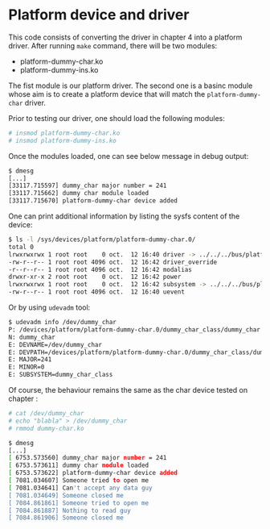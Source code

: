 # Platform device and driver

This code consists of converting the driver in chapter 4 into a platform
driver. After running `make` command, there will be two modules:

* platform-dummy-char.ko
* platform-dummy-ins.ko

The fist module is our platform driver. The second one is a basinc module whose
aim is to create a platform device that will match the
`platform-dummy-char` driver.


Prior to testing our driver, one should load the following modules:

```bash
# insmod platform-dummy-char.ko
# insmod platform-dummy-ins.ko
```

Once the modules loaded, one can see below message in debug output:

```bash
$ dmesg
[...]
[33117.715597] dummy_char major number = 241
[33117.715662] dummy char module loaded
[33117.715670] platform-dummy-char device added
```

One can print additional information by listing the sysfs content of the device:

```bash
$ ls -l /sys/devices/platform/platform-dummy-char.0/
total 0
lrwxrwxrwx 1 root root    0 oct.  12 16:40 driver -> ../../../bus/platform/drivers/platform-dummy-char
-rw-r--r-- 1 root root 4096 oct.  12 16:42 driver_override
-r--r--r-- 1 root root 4096 oct.  12 16:42 modalias
drwxr-xr-x 2 root root    0 oct.  12 16:42 power
lrwxrwxrwx 1 root root    0 oct.  12 16:42 subsystem -> ../../../bus/platform
-rw-r--r-- 1 root root 4096 oct.  12 16:40 uevent
```

Or by using `udevadm` tool:

```bash
$ udevadm info /dev/dummy_char 
P: /devices/platform/platform-dummy-char.0/dummy_char_class/dummy_char
N: dummy_char
E: DEVNAME=/dev/dummy_char
E: DEVPATH=/devices/platform/platform-dummy-char.0/dummy_char_class/dummy_char
E: MAJOR=241
E: MINOR=0
E: SUBSYSTEM=dummy_char_class
```

Of course, the behaviour remains the same as the char device tested on chapter :

```bash
# cat /dev/dummy_char 
# echo "blabla" > /dev/dummy_char 
# rmmod dummy-char.ko 

$ dmesg
[...]
[ 6753.573560] dummy_char major number = 241
[ 6753.573611] dummy char module loaded
[ 6753.573622] platform-dummy-char device added
[ 7081.034607] Someone tried to open me
[ 7081.034641] Can't accept any data guy
[ 7081.034649] Someone closed me
[ 7084.861861] Someone tried to open me
[ 7084.861887] Nothing to read guy
[ 7084.861906] Someone closed me
```
